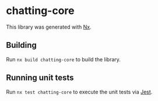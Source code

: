 # chatting-core

This library was generated with [Nx](https://nx.dev).

## Building

Run `nx build chatting-core` to build the library.

## Running unit tests

Run `nx test chatting-core` to execute the unit tests via [Jest](https://jestjs.io).
